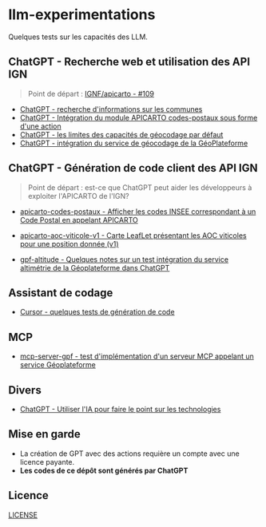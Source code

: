 # llm-experimentations

Quelques tests sur les capacités des LLM.

## ChatGPT - Recherche web et utilisation des API IGN

> Point de départ : [IGNF/apicarto - #109](https://github.com/IGNF/apicarto/issues/109)

* [ChatGPT - recherche d'informations sur les communes](chatgpt-communes/README.md)
* [ChatGPT - Intégration du module APICARTO codes-postaux sous forme d'une action](chatgpt-apicarto-codes-postaux/README.md)
* [ChatGPT - les limites des capacités de géocodage par défaut](chatgpt-geocodage-limites/README.md)
* [ChatGPT - intégration du service de géocodage de la GéoPlateforme](chatgpt-geocodage-gpf//README.md)


## ChatGPT - Génération de code client des API IGN

> Point de départ : est-ce que ChatGPT peut aider les développeurs à exploiter l'APICARTO de l'IGN?

* [apicarto-codes-postaux - Afficher les codes INSEE correspondant à un Code Postal en appelant APICARTO](apicarto-codes-postaux/README.md)
* [apicarto-aoc-viticole-v1 - Carte LeafLet présentant les AOC viticoles pour une position donnée (v1)](apicarto-aoc-viticole-v1/README.md)

* [gpf-altitude - Quelques notes sur un test intégration du service altimétrie de la Géoplateforme dans ChatGPT](gpf-altitude/README.md)

## Assistant de codage

* [Cursor - quelques tests de génération de code](cursor-notes/README.md)

## MCP

* [mcp-server-gpf - test d'implémentation d'un serveur MCP appelant un service Géoplateforme](mcp-server-gpf/README.md)

## Divers

* [ChatGPT - Utiliser l'IA pour faire le point sur les technologies](chatgpt-expertise/README.md)

## Mise en garde

* La création de GPT avec des actions requière un compte avec une licence payante.
* **Les codes de ce dépôt sont générés par ChatGPT**

## Licence

[LICENSE](LICENSE)

